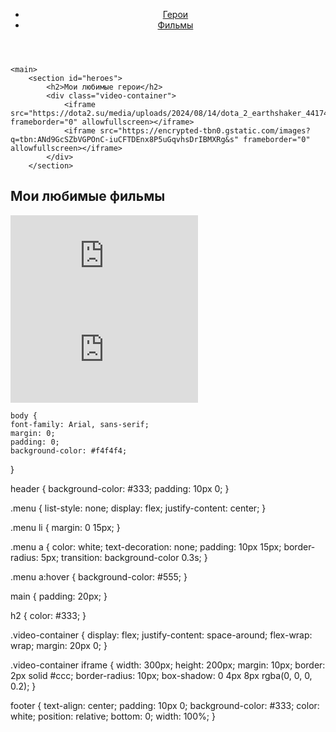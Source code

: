 <!DOCTYPE html>
<html lang="ru">
<head>
    <meta charset="UTF-8">
    <meta name="viewport" content="width=device-width, initial-scale=1.0">
    <title>Моя страница с видео</title>
    <link rel="stylesheet" href="styles.css">
</head>
<body>
    <header>
        <nav>
            <ul class="menu">
                <li><a href="#heroes">Герои</a></li>
                <li><a href="#movies">Фильмы</a></li>
            </ul>
        </nav>
    </header>

    <main>
        <section id="heroes">
            <h2>Мои любимые герои</h2>
            <div class="video-container">
                <iframe src="https://dota2.su/media/uploads/2024/08/14/dota_2_earthshaker_441741_2048x1152.jpg" frameborder="0" allowfullscreen></iframe>
                <iframe src="https://encrypted-tbn0.gstatic.com/images?q=tbn:ANd9GcSZbVGPOnC-iuCFTDEnx8P5uGqvhsDrIBMXRg&s" frameborder="0" allowfullscreen></iframe>
            </div>
        </section>

 <section id="movies">
            <h2>Мои любимые фильмы</h2>
            <div class="video-container">
                <iframe src="https://upload.wikimedia.org/wikipedia/ru/1/15/Transformers_Age_of_Extinction.jpg" frameborder="0" allowfullscreen></iframe>
                <iframe src="https://upload.wikimedia.org/wikipedia/ru/6/62/Hitman_%28poster%29.jpg" frameborder="0" allowfullscreen></iframe>
            </div>
        </section>
    </main>     






    body {
    font-family: Arial, sans-serif;
    margin: 0;
    padding: 0;
    background-color: #f4f4f4;
}

header {
    background-color: #333;
    padding: 10px 0;
}

.menu {
    list-style: none;
    display: flex;
    justify-content: center;
}

.menu li {
    margin: 0 15px;
}

.menu a {
    color: white;
    text-decoration: none;
    padding: 10px 15px;
    border-radius: 5px;
    transition: background-color 0.3s;
}

.menu a:hover {
    background-color: #555;
}

main {
    padding: 20px;
}

h2 {
    color: #333;
}

.video-container {
    display: flex;
    justify-content: space-around;
    flex-wrap: wrap;
    margin: 20px 0;
}

.video-container iframe {
    width: 300px;
    height: 200px;
    margin: 10px;
    border: 2px solid #ccc;
    border-radius: 10px;
    box-shadow: 0 4px 8px rgba(0, 0, 0, 0.2);
}

footer {
    text-align: center;
    padding: 10px 0;
    background-color: #333;
    color: white;
    position: relative;
    bottom: 0;
    width: 100%;
}
